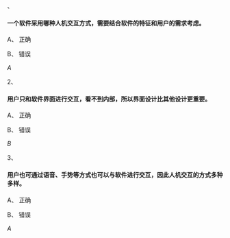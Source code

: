 、

#### 一个软件采用哪种人机交互方式，需要结合软件的特征和用户的需求考虑。


A、
正确

B、
错误

*A*

2、

#### 用户只和软件界面进行交互，看不到内部，所以界面设计比其他设计更重要。


A、
正确

B、
错误

*B*

3、

#### 用户也可通过语音、手势等方式也可以与软件进行交互，因此人机交互的方式多种多样。


A、
正确

B、
错误

*A*
